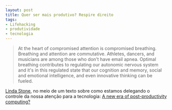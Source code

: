 ```yaml
---
layout: post
title: Quer ser mais produtivo? Respire direito
tags:
- Lifehacking
- produtividade
- tecnologia
---
```


> At the heart of compromised attention is compromised breathing. Breathing and attention are commutative. Athletes, dancers, and musicians are among those who don't have email apnea. Optimal breathing contributes to regulating our autonomic nervous system and it's in this regulated state that our cognition and memory, social and emotional intelligence, and even innovative thinking can be fueled.

[Linda Stone](http://lindastone.net/about/), no meio de um texto sobre como estamos delegando o controle da nossa atenção para a tecnologia: [A new era of post-productivity computing?](http://radar.oreilly.com/2010/06/glenn-fisher-recently-posted-o.html)
